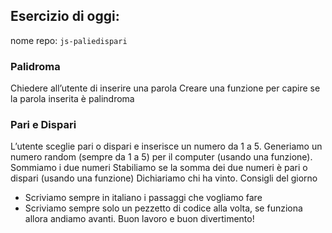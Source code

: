 ## Esercizio di oggi:
nome repo: `js-paliedispari`

### Palidroma
Chiedere all’utente di inserire una parola
Creare una funzione per capire se la parola inserita è palindroma

### Pari e Dispari
L’utente sceglie pari o dispari e inserisce un numero da 1 a 5.
Generiamo un numero random (sempre da 1 a 5) per il computer (usando una funzione).
Sommiamo i due numeri
Stabiliamo se la somma dei due numeri è pari o dispari (usando una funzione)
Dichiariamo chi ha vinto.
Consigli del giorno
 - Scriviamo sempre in italiano i passaggi che vogliamo fare
 - Scriviamo sempre solo un pezzetto di codice alla volta, se funziona allora andiamo avanti.
Buon lavoro e buon divertimento! 